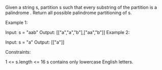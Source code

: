 Given a string s, partition s such that every
substring
of the partition is a
palindrome
. Return all possible palindrome partitioning of s.



Example 1:

Input: s = "aab"
Output: [["a","a","b"],["aa","b"]]
Example 2:

Input: s = "a"
Output: [["a"]]


Constraints:

1 <= s.length <= 16
s contains only lowercase English letters.